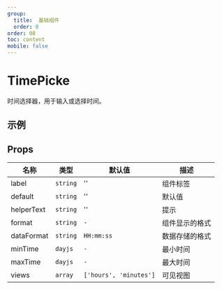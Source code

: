 ```yaml
---
group:
  title:  基础组件
  order: 0
order: 08
toc: content
mobile: false
---
```


# TimePicke

时间选择器，用于输入或选择时间。

## 示例

<code src="./examples/TimePicker" compact background="#fff"></code>


## Props


| 名称       | 类型     | 默认值                 | 描述           |
| ---------- | -------- | ---------------------- | -------------- |
| label      | `string` | ''                     | 组件标签       |
| default    | `string` | ''                     | 默认值         |
| helperText | `string` | ''                     | 提示           |
| format     | `string` | `-`                    | 组件显示的格式 |
| dataFormat | `string` | `HH:mm:ss`             | 数据存储的格式 |
| minTime    | `dayjs`  | `-`                    | 最小时间       |
| maxTime    | `dayjs`  | `-`                    | 最大时间       |
| views      | `array`  | `['hours', 'minutes']` | 可见视图       |
